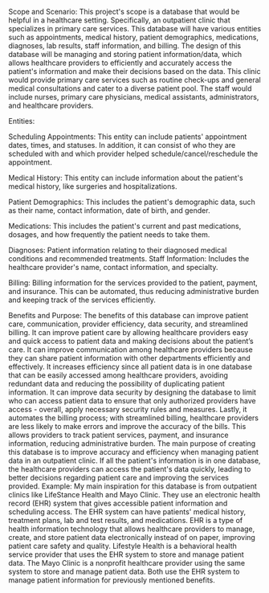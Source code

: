Scope and Scenario:
This project's scope is a database that would be helpful in a healthcare setting. Specifically, an outpatient clinic that specializes in primary care services. This database will have various entities such as appointments, medical history, patient demographics, medications, diagnoses, lab results, staff information, and billing. The design of this database will be managing and storing patient information/data, which allows healthcare providers to efficiently and accurately access the patient's information and make their decisions based on the data. This clinic would provide primary care services such as routine check-ups and general medical consultations and cater to a diverse patient pool. The staff would include nurses, primary care physicians, medical assistants, administrators, and healthcare providers. 

Entities:

Scheduling Appointments: This entity can include patients' appointment dates, times, and statuses. In addition, it can consist of who they are scheduled with and which provider helped schedule/cancel/reschedule the appointment. 

Medical History: This entity can include information about the patient's medical history, like surgeries and hospitalizations. 

Patient Demographics: This includes the patient's demographic data, such as their name, contact information, date of birth, and gender. 

Medications: This includes the patient's current and past medications, dosages, and how frequently the patient needs to take them. 

Diagnoses: Patient information relating to their diagnosed medical conditions and recommended treatments. 
Staff Information: Includes the healthcare provider's name, contact information, and specialty.

Billing: Billing information for the services provided to the patient, payment, and insurance. This can be automated, thus reducing administrative burden and keeping track of the services efficiently. 

Benefits and Purpose: 
The benefits of this database can improve patient care, communication, provider efficiency, data security, and streamlined billing. It can improve patient care by allowing healthcare providers easy and quick access to patient data and making decisions about the patient’s care. It can improve communication among healthcare providers because they can share patient information with other departments efficiently and effectively. It increases efficiency since all patient data is in one database that can be easily accessed among healthcare providers, avoiding redundant data and reducing the possibility of duplicating patient information. It can improve data security by designing the database to limit who can access patient data to ensure that only authorized providers have access - overall, apply necessary security rules and measures. Lastly, it automates the billing process; with streamlined billing, healthcare providers are less likely to make errors and improve the accuracy of the bills. This allows providers to track patient services, payment, and insurance information, reducing administrative burden. The main purpose of creating this database is to improve accuracy and efficiency when managing patient data in an outpatient clinic. If all the patient's information is in one database, the healthcare providers can access the patient's data quickly, leading to better decisions regarding patient care and improving the services provided.
Example:
My main inspiration for this database is from outpatient clinics like LifeStance Health and Mayo Clinic. They use an electronic health record (EHR) system that gives accessible patient information and scheduling access. The EHR system can have patients' medical history, treatment plans, lab and test results, and medications. EHR is a type of health information technology that allows healthcare providers to manage, create, and store patient data electronically instead of on paper, improving patient care safety and quality. Lifestyle Health is a behavioral health service provider that uses the EHR system to store and manage patient data. The Mayo Clinic is a nonprofit healthcare provider using the same system to store and manage patient data. Both use the EHR system to manage patient information for previously mentioned benefits. 

